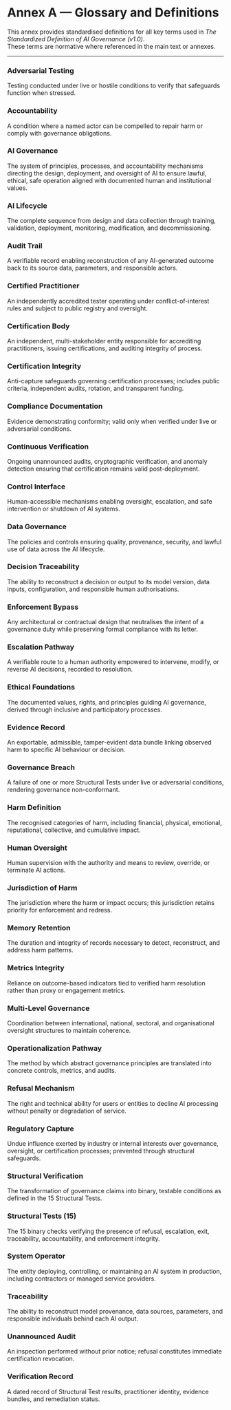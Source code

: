 # Annex A — Glossary and Definitions

This annex provides standardised definitions for all key terms used in *The Standardized Definition of AI Governance (v1.0)*.  
These terms are normative where referenced in the main text or annexes.

---

### Adversarial Testing  
Testing conducted under live or hostile conditions to verify that safeguards function when stressed.

### Accountability  
A condition where a named actor can be compelled to repair harm or comply with governance obligations.

### AI Governance  
The system of principles, processes, and accountability mechanisms directing the design, deployment, and oversight of AI to ensure lawful, ethical, safe operation aligned with documented human and institutional values.

### AI Lifecycle  
The complete sequence from design and data collection through training, validation, deployment, monitoring, modification, and decommissioning.

### Audit Trail  
A verifiable record enabling reconstruction of any AI-generated outcome back to its source data, parameters, and responsible actors.

### Certified Practitioner  
An independently accredited tester operating under conflict-of-interest rules and subject to public registry and oversight.

### Certification Body  
An independent, multi-stakeholder entity responsible for accrediting practitioners, issuing certifications, and auditing integrity of process.

### Certification Integrity  
Anti-capture safeguards governing certification processes; includes public criteria, independent audits, rotation, and transparent funding.

### Compliance Documentation  
Evidence demonstrating conformity; valid only when verified under live or adversarial conditions.

### Continuous Verification  
Ongoing unannounced audits, cryptographic verification, and anomaly detection ensuring that certification remains valid post-deployment.

### Control Interface  
Human-accessible mechanisms enabling oversight, escalation, and safe intervention or shutdown of AI systems.

### Data Governance  
The policies and controls ensuring quality, provenance, security, and lawful use of data across the AI lifecycle.

### Decision Traceability  
The ability to reconstruct a decision or output to its model version, data inputs, configuration, and responsible human authorisations.

### Enforcement Bypass  
Any architectural or contractual design that neutralises the intent of a governance duty while preserving formal compliance with its letter.

### Escalation Pathway  
A verifiable route to a human authority empowered to intervene, modify, or reverse AI decisions, recorded to resolution.

### Ethical Foundations  
The documented values, rights, and principles guiding AI governance, derived through inclusive and participatory processes.

### Evidence Record  
An exportable, admissible, tamper-evident data bundle linking observed harm to specific AI behaviour or decision.

### Governance Breach  
A failure of one or more Structural Tests under live or adversarial conditions, rendering governance non-conformant.

### Harm Definition  
The recognised categories of harm, including financial, physical, emotional, reputational, collective, and cumulative impact.

### Human Oversight  
Human supervision with the authority and means to review, override, or terminate AI actions.

### Jurisdiction of Harm  
The jurisdiction where the harm or impact occurs; this jurisdiction retains priority for enforcement and redress.

### Memory Retention  
The duration and integrity of records necessary to detect, reconstruct, and address harm patterns.

### Metrics Integrity  
Reliance on outcome-based indicators tied to verified harm resolution rather than proxy or engagement metrics.

### Multi-Level Governance  
Coordination between international, national, sectoral, and organisational oversight structures to maintain coherence.

### Operationalization Pathway  
The method by which abstract governance principles are translated into concrete controls, metrics, and audits.

### Refusal Mechanism  
The right and technical ability for users or entities to decline AI processing without penalty or degradation of service.

### Regulatory Capture  
Undue influence exerted by industry or internal interests over governance, oversight, or certification processes; prevented through structural safeguards.

### Structural Verification  
The transformation of governance claims into binary, testable conditions as defined in the 15 Structural Tests.

### Structural Tests (15)  
The 15 binary checks verifying the presence of refusal, escalation, exit, traceability, accountability, and enforcement integrity.

### System Operator  
The entity deploying, controlling, or maintaining an AI system in production, including contractors or managed service providers.

### Traceability  
The ability to reconstruct model provenance, data sources, parameters, and responsible individuals behind each AI output.

### Unannounced Audit  
An inspection performed without prior notice; refusal constitutes immediate certification revocation.

### Verification Record  
A dated record of Structural Test results, practitioner identity, evidence bundles, and remediation status.
